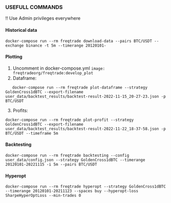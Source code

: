 ### USEFULL COMMANDS

!! Use Admin privileges everywhere

#### Historical data
    docker-compose run --rm freqtrade download-data --pairs BTC/USDT --exchange binance -t 5m --timerange 20120101-

#### Plotting
1. Uncomment in docker-compose.yml `image: freqtradeorg/freqtrade:develop_plot`
2. Dataframe:
```
   docker-compose run --rm freqtrade plot-dataframe --strategy GoldenCross1dBTC --export-filename user_data/backtest_results/backtest-result-2022-11-15_20-27-23.json -p BTC/USDT
```
3. Profits:
```
docker-compose run --rm freqtrade plot-profit --strategy GoldenCross1dBTC --export-filename user_data/backtest_results/backtest-result-2022-11-22_18-37-58.json -p BTC/USDT --timeframe 5m
```

#### Backtesting
    docker-compose run --rm freqtrade backtesting --config user_data/config.json --strategy GoldenCross1dBTC --timerange 20120101-20221115 -i 5m --pairs BTC/USDT

#### Hyperopt
    docker-compose run --rm freqtrade hyperopt --strategy GoldenCross1dBTC --timerange 20120101-20211123 --spaces buy --hyperopt-loss SharpeHyperOptLoss --min-trades 0
